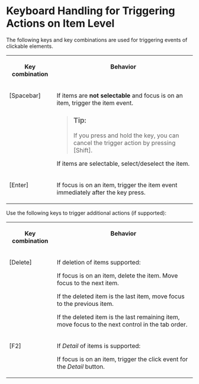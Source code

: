 <!-- loio81c68e4654994da5935add669e48f20c -->

# Keyboard Handling for Triggering Actions on Item Level

The following keys and key combinations are used for triggering events of clickable elements.


<table>
<tr>
<th valign="top">

Key combination



</th>
<th valign="top">

Behavior



</th>
</tr>
<tr>
<td valign="top">

[Spacebar\]



</td>
<td valign="top">

If items are **not selectable** and focus is on an item, trigger the item event.

> ### Tip:  
> If you press and hold the key, you can cancel the trigger action by pressing [Shift\].

If items are selectable, select/deselect the item.



</td>
</tr>
<tr>
<td valign="top">

[Enter\]



</td>
<td valign="top">

If focus is on an item, trigger the item event immediately after the key press.



</td>
</tr>
</table>



Use the following keys to trigger additional actions \(if supported\):


<table>
<tr>
<th valign="top">

Key combination



</th>
<th valign="top">

Behavior



</th>
</tr>
<tr>
<td valign="top">

[Delete\]



</td>
<td valign="top">

If deletion of items supported:

If focus is on an item, delete the item. Move focus to the next item.

If the deleted item is the last item, move focus to the previous item.

If the deleted item is the last remaining item, move focus to the next control in the tab order.



</td>
</tr>
<tr>
<td valign="top">

[F2\]



</td>
<td valign="top">

If *Detail* of items is supported:

If focus is on an item, trigger the click event for the *Detail* button.



</td>
</tr>
</table>

